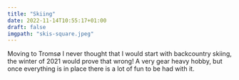 ```yaml
---
title: "Skiing"
date: 2022-11-14T10:55:17+01:00
draft: false
imgpath: "skis-square.jpeg"
---
```

Moving to Tromsø I never thought that I would start with backcountry skiing,
the winter of 2021 would prove that wrong! A very gear heavy hobby, but once everything is in place there is a lot of fun to be had with it. 
